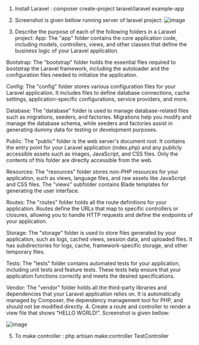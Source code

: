 1.	Install Laravel : composer create-project laravel/laravel example-app

2.	Screenshot is given bellow running server of laravel project:
    ![image](https://github.com/imamhosen737/13th_module_assignment/assets/86104376/572cd851-0417-4c4f-b8b5-f7a8a3a28dc9)

 
3.	Describe the purpose of each of the following folders in a Laravel project:
App: The "app" folder contains the core application code, including models, controllers, views, and other classes that define the business logic of your Laravel application.

Bootstrap: The "bootstrap" folder holds the essential files required to bootstrap the Laravel framework, including the autoloader and the configuration files needed to initialize the application.

Config: The "config" folder stores various configuration files for your Laravel application. It includes files to define database connections, cache settings, application-specific configurations, service providers, and more.

Database: The "database" folder is used to manage database-related files such as migrations, seeders, and factories. Migrations help you modify and manage the database schema, while seeders and factories assist in generating dummy data for testing or development purposes.

Public: The "public" folder is the web server's document root. It contains the entry point for your Laravel application (index.php) and any publicly accessible assets such as images, JavaScript, and CSS files. Only the contents of this folder are directly accessible from the web.

Resources: The "resources" folder stores non-PHP resources for your application, such as views, language files, and raw assets like JavaScript and CSS files. The "views" subfolder contains Blade templates for generating the user interface.

Routes: The "routes" folder holds all the route definitions for your application. Routes define the URLs that map to specific controllers or closures, allowing you to handle HTTP requests and define the endpoints of your application.

Storage: The "storage" folder is used to store files generated by your application, such as logs, cached views, session data, and uploaded files. It has subdirectories for logs, cache, framework-specific storage, and other temporary files.

Tests: The "tests" folder contains automated tests for your application, including unit tests and feature tests. These tests help ensure that your application functions correctly and meets the desired specifications.

Vendor: The "vendor" folder holds all the third-party libraries and dependencies that your Laravel application relies on. It is automatically managed by Composer, the dependency management tool for PHP, and should not be modified directly.
4.	Create a route and controller to render a view file that shows “HELLO WORLD!”. Screenshot is given bellow:

![image](https://github.com/imamhosen737/13th_module_assignment/assets/86104376/344b2373-0268-47ba-b36d-a651c7ad7d0d)



5.	To make controller : php artisan make:controller TestController

